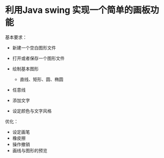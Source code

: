 # 利用Java swing 实现一个简单的画板功能
基本要求：
- 新建一个空白图形文件
- 打开或者保存一个图形文件
 - 绘制基本图形
    - 直线、矩形、圆、椭圆

- 任意线
- 添加文字
- 设定颜色与文字风格

优化：

- 设定画笔
- 橡皮擦
- 操作撤销
- 画线与图形的预览
